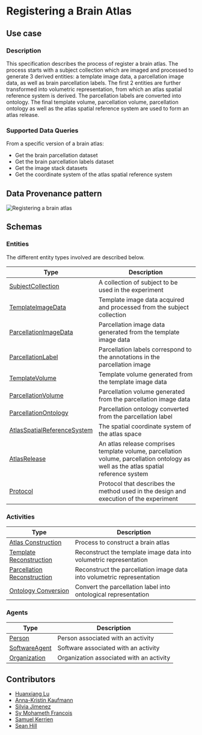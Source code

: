 # Registering a Brain Atlas

## Use case

### Description

This specification describes the process of register a brain atlas. The process starts with a subject collection which
are imaged and processed to generate 3 derived entities: a template image data, a parcellation image data, as well as
brain parcellation labels. The first 2 entities are further transformed into volumetric representation, from which an
atlas spatial reference system is derived. The parcellation labels are converted into ontology. The final template
volume, parcellation volume, parcellation ontology as well as the atlas spatial reference system are used to form an
atlas release.

### Supported Data Queries

From a specific version of a brain atlas:

* Get the brain parcellation dataset
* Get the brain parcellation labels dataset
* Get the image stack datasets
* Get the coordinate system of the atlas spatial reference system


## Data Provenance pattern

![Registering a brain atlas](../../../assets/provtemplates/atlas-registration-prov-template.svg)


## Schemas

### Entities

The different entity types involved are described below.

| Type  | Description|
| ------------- | ------------- |
| [SubjectCollection](https://bbp-nexus.epfl.ch/staging/datamodels/class-nsgsubjectcollection.html)  |     A collection of subject to be used in the experiment  |
| [TemplateImageData](https://bbp-nexus.epfl.ch/staging/datamodels/class-nsgtemplateimagedata.html)  |  Template image data acquired and processed from the subject collection  |
| [ParcellationImageData](https://bbp-nexus.epfl.ch/staging/datamodels/class-nsgparcellationimagedata.html)  |  Parcellation image data generated from the template image data  |
| [ParcellationLabel](https://bbp-nexus.epfl.ch/staging/datamodels/class-nsgparcellationlabel.html)  |  Parcellation labels correspond to the annotations in the parcellation image  |
| [TemplateVolume](https://bbp-nexus.epfl.ch/staging/datamodels/class-nsgtemplatevolume.html)  |  Template volume generated from the template image data  |
| [ParcellationVolume](https://bbp-nexus.epfl.ch/staging/datamodels/class-nsgparcellationvolume.html)  |  Parcellation volume generated from the parcellation image data  |
| [ParcellationOntology](https://bbp-nexus.epfl.ch/staging/datamodels/class-nsgparcellationontology.html)  |  Parcellation ontology converted from the parcellation label  |
| [AtlasSpatialReferenceSystem](https://bbp-nexus.epfl.ch/staging/datamodels/class-nsgatlasspatialreferencesystem.html)  |  The spatial coordinate system of the atlas space  |
| [AtlasRelease](https://bbp-nexus.epfl.ch/staging/datamodels/class-nsgatlasrelease.html)  | An atlas release comprises template volume, parcellation volume, parcellation ontology as well as the atlas spatial reference system  |
| [Protocol](https://bbp-nexus.epfl.ch/staging/datamodels/class-nsgexperimentalprotocol.html)                          |     Protocol that describes the method used in the design and execution of the experiment      |


### Activities

| Type  | Description|
| ------------- | ------------- |
| [Atlas Construction](https://bbp-nexus.epfl.ch/staging/datamodels/class-nsgatlasconstruction.html)   |  Process to construct a brain atlas  |
| [Template Reconstruction](https://bbp-nexus.epfl.ch/staging/datamodels/class-nsgtemplatereconstruction.html)   |  Reconstruct the template image data into volumetric representation  |
| [Parcellation Reconstruction](https://bbp-nexus.epfl.ch/staging/datamodels/class-nsgparcellationreconstruction.html)   |  Reconstruct the parcellation image data into volumetric representation  |
| [Ontology Conversion](https://bbp-nexus.epfl.ch/staging/datamodels/class-nsgontologyconversion.html)   |  Convert the parcellation label into ontological representation  |

### Agents

| Type  | Description|
| ------------- | ------------- |
| [Person](https://bbp-nexus.epfl.ch/staging/datamodels/class-schemaperson.html)                                        |    Person associated with an activity      |
| [SoftwareAgent](https://bbp-nexus.epfl.ch/staging/datamodels/class-provsoftwareagent.html)                          |    Software associated with an activity      |
| [Organization](https://bbp-nexus.epfl.ch/staging/datamodels/class-schemaorganization.html)                            |    Organization associated with an activity      |


## Contributors

* [Huanxiang Lu](mailto:huanxiang.lu@epfl.ch)
* [Anna-Kristin Kaufmann](mailto:anna-kristin.kaufmann@epfl.ch)
* [Silvia Jimenez](mailto:silvia.jimenez@epfl.ch)
* [Sy Mohameth Francois](mailto:mohameth.sy@epfl.ch)
* [Samuel Kerrien](mailto:samuel.kerrien@epfl.ch)
* [Sean Hill](mailto:sean.hill@epfl.ch)